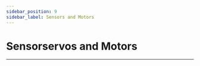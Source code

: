 ```yaml
---
sidebar_position: 9
sidebar_label: Sensors and Motors
---
```


# Sensorservos and Motors
---

<cardbox>
  <card
    href="./octopus-sensors/"
    title="Octopus Sensors"
    description=""
    img={'https://wiki-media-ef.oss-cn-hongkong.aliyuncs.com/i18n/en/docusaurus-plugin-content-docs/current/microbit/sensor/octopus-sensors/images/octopus-sensors-icon.png'}
  />
  <card
    href="./planet-x-sensors/"
    title="Planet X Sensors"
    description=""
    img={'https://wiki-media-ef.oss-cn-hongkong.aliyuncs.com/i18n/en/docusaurus-plugin-content-docs/current/microbit/sensor/planet-x-sensors/images/planet-x-sensors-icon.png'}
  />
</cardbox>
